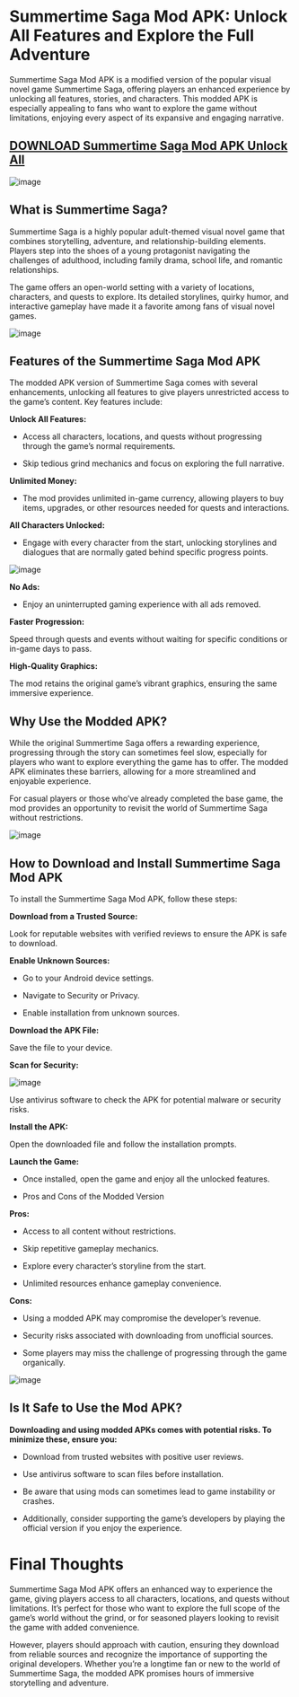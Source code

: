 # Summertime Saga Mod APK: Unlock All Features and Explore the Full Adventure

Summertime Saga Mod APK is a modified version of the popular visual novel game Summertime Saga, offering players an enhanced experience by unlocking all features, stories, and characters. This modded APK is especially appealing to fans who want to explore the game without limitations, enjoying every aspect of its expansive and engaging narrative.

## [DOWNLOAD Summertime Saga Mod APK Unlock All](https://modfyp.io/summertime-saga/)


![image](https://github.com/user-attachments/assets/33fcb57a-6e21-4036-a1ec-c3908b4df965)


## What is Summertime Saga?

Summertime Saga is a highly popular adult-themed visual novel game that combines storytelling, adventure, and relationship-building elements. Players step into the shoes of a young protagonist navigating the challenges of adulthood, including family drama, school life, and romantic relationships.

The game offers an open-world setting with a variety of locations, characters, and quests to explore. Its detailed storylines, quirky humor, and interactive gameplay have made it a favorite among fans of visual novel games.

![image](https://github.com/user-attachments/assets/718a83de-fbe9-4554-91c9-b5590459c393)


## Features of the Summertime Saga Mod APK

The modded APK version of Summertime Saga comes with several enhancements, unlocking all features to give players unrestricted access to the game’s content. Key features include:

**Unlock All Features:**

- Access all characters, locations, and quests without progressing through the game’s normal requirements.

- Skip tedious grind mechanics and focus on exploring the full narrative.

**Unlimited Money:**

- The mod provides unlimited in-game currency, allowing players to buy items, upgrades, or other resources needed for quests and interactions.

**All Characters Unlocked:**

- Engage with every character from the start, unlocking storylines and dialogues that are normally gated behind specific progress points.

![image](https://github.com/user-attachments/assets/707d17f9-dbed-4c81-bf91-9dac6cbf3164)


**No Ads:**

- Enjoy an uninterrupted gaming experience with all ads removed.

**Faster Progression:**

Speed through quests and events without waiting for specific conditions or in-game days to pass.

**High-Quality Graphics:**

The mod retains the original game’s vibrant graphics, ensuring the same immersive experience.

## Why Use the Modded APK?

While the original Summertime Saga offers a rewarding experience, progressing through the story can sometimes feel slow, especially for players who want to explore everything the game has to offer. The modded APK eliminates these barriers, allowing for a more streamlined and enjoyable experience.

For casual players or those who’ve already completed the base game, the mod provides an opportunity to revisit the world of Summertime Saga without restrictions.

![image](https://github.com/user-attachments/assets/a71fdd90-7699-44fa-86da-5818b2479ba6)


## How to Download and Install Summertime Saga Mod APK

To install the Summertime Saga Mod APK, follow these steps:

**Download from a Trusted Source:**

Look for reputable websites with verified reviews to ensure the APK is safe to download.

**Enable Unknown Sources:**

- Go to your Android device settings.

- Navigate to Security or Privacy.

- Enable installation from unknown sources.

**Download the APK File:**

Save the file to your device.

**Scan for Security:**

![image](https://github.com/user-attachments/assets/33a4dc4a-4018-43f1-95fc-9b5fcfde8fae)


Use antivirus software to check the APK for potential malware or security risks.

**Install the APK:**

Open the downloaded file and follow the installation prompts.

**Launch the Game:**

- Once installed, open the game and enjoy all the unlocked features.

- Pros and Cons of the Modded Version

**Pros:**

- Access to all content without restrictions.

- Skip repetitive gameplay mechanics.

- Explore every character’s storyline from the start.

- Unlimited resources enhance gameplay convenience.

**Cons:**

- Using a modded APK may compromise the developer’s revenue.

- Security risks associated with downloading from unofficial sources.

- Some players may miss the challenge of progressing through the game organically.

![image](https://github.com/user-attachments/assets/93326265-a91c-4e75-bb17-bc9e010bb900)


## Is It Safe to Use the Mod APK?

**Downloading and using modded APKs comes with potential risks. To minimize these, ensure you:**

- Download from trusted websites with positive user reviews.

- Use antivirus software to scan files before installation.

- Be aware that using mods can sometimes lead to game instability or crashes.

- Additionally, consider supporting the game’s developers by playing the official version if you enjoy the experience.

# Final Thoughts

Summertime Saga Mod APK offers an enhanced way to experience the game, giving players access to all characters, locations, and quests without limitations. It’s perfect for those who want to explore the full scope of the game’s world without the grind, or for seasoned players looking to revisit the game with added convenience.

However, players should approach with caution, ensuring they download from reliable sources and recognize the importance of supporting the original developers. Whether you’re a longtime fan or new to the world of Summertime Saga, the modded APK promises hours of immersive storytelling and adventure.
